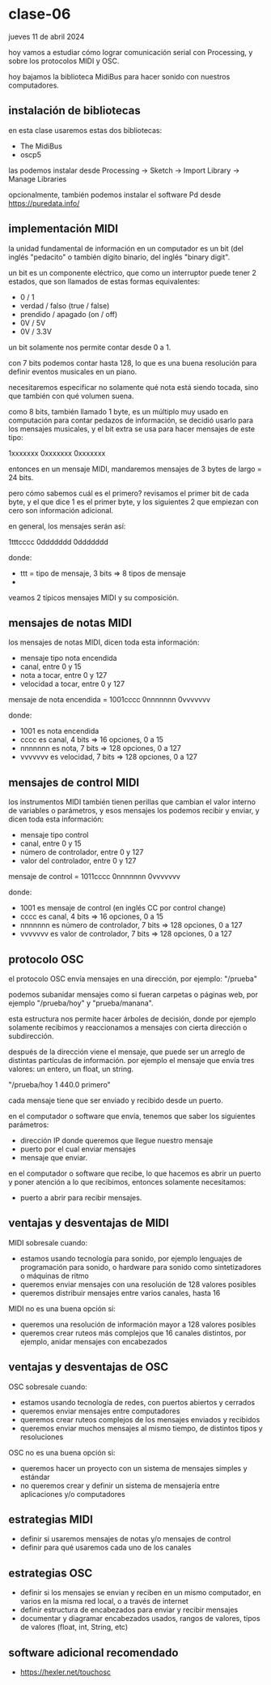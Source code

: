 # clase-06

jueves 11 de abril 2024

hoy vamos a estudiar cómo lograr comunicación serial con Processing, y sobre los protocolos MIDI y OSC.

hoy bajamos la biblioteca MidiBus para hacer sonido con nuestros computadores.

## instalación de bibliotecas

en esta clase usaremos estas dos bibliotecas:

- The MidiBus
- oscp5

las podemos instalar desde Processing -> Sketch -> Import Library -> Manage Libraries

opcionalmente, también podemos instalar el software Pd desde <https://puredata.info/>

## implementación MIDI

la unidad fundamental de información en un computador es un bit (del inglés "pedacito" o también dígito binario, del inglés "binary digit".

un bit es un componente eléctrico, que como un interruptor puede tener 2 estados, que son llamados de estas formas equivalentes:

- 0 / 1
- verdad / falso (true / false)
- prendido / apagado (on / off)
- 0V / 5V
- 0V / 3.3V

un bit solamente nos permite contar desde 0 a 1.

con 7 bits podemos contar hasta 128, lo que es una buena resolución para definir eventos musicales en un piano.

necesitaremos especificar no solamente qué nota está siendo tocada, sino que también con qué volumen suena.

como 8 bits, también llamado 1 byte, es un múltiplo muy usado en computación para contar pedazos de información, se decidió usarlo para los mensajes musicales, y el bit extra se usa para hacer mensajes de este tipo:

1xxxxxxx 0xxxxxxx 0xxxxxxx

entonces en un mensaje MIDI, mandaremos mensajes de 3 bytes de largo = 24 bits.

pero cómo sabemos cuál es el primero? revisamos el primer bit de cada byte, y el que dice 1 es el primer byte, y los siguientes 2 que empiezan con cero son información adicional.

en general, los mensajes serán así:

1tttcccc 0ddddddd 0ddddddd

donde:

- ttt = tipo de mensaje, 3 bits => 8 tipos de mensaje
-

veamos 2 típicos mensajes MIDI y su composición.

## mensajes de notas MIDI

los mensajes de notas MIDI, dicen toda esta información:

- mensaje tipo nota encendida
- canal, entre 0 y 15
- nota a tocar, entre 0 y 127
- velocidad a tocar, entre 0 y 127

mensaje de nota encendida = 1001cccc 0nnnnnnn 0vvvvvvv

donde:

- 1001 es nota encendida
- cccc es canal, 4 bits => 16 opciones, 0 a 15
- nnnnnnn es nota, 7 bits => 128 opciones, 0 a 127
- vvvvvvv es velocidad, 7 bits => 128 opciones, 0 a 127

## mensajes de control MIDI

los instrumentos MIDI también tienen perillas que cambian el valor interno de variables o parámetros, y esos mensajes los podemos recibir y enviar, y dicen toda esta información:

- mensaje tipo control
- canal, entre 0 y 15
- número de controlador, entre 0 y 127
- valor del controlador, entre 0 y 127

mensaje de control = 1011cccc 0nnnnnnn 0vvvvvvv

donde:

- 1001 es mensaje de control (en inglés CC por control change)
- cccc es canal, 4 bits => 16 opciones, 0 a 15
- nnnnnnn es número de controlador, 7 bits => 128 opciones, 0 a 127
- vvvvvvv es valor de controlador, 7 bits => 128 opciones, 0 a 127

## protocolo OSC

el protocolo OSC envía mensajes en una dirección, por ejemplo: "/prueba"

podemos subanidar mensajes como si fueran carpetas o páginas web, por ejemplo "/prueba/hoy" y "prueba/manana".

esta estructura nos permite hacer árboles de decisión, donde por ejemplo solamente recibimos y reaccionamos a mensajes con cierta dirección o subdirección.

después de la dirección viene el mensaje, que puede ser un arreglo de distintas partículas de información. por ejemplo el mensaje que envía tres valores: un entero, un float, un string.

"/prueba/hoy 1 440.0 primero"

cada mensaje tiene que ser enviado y recibido desde un puerto.

en el computador o software que envía, tenemos que saber los siguientes parámetros:

- dirección IP donde queremos que llegue nuestro mensaje
- puerto por el cual enviar mensajes
- mensaje que enviar.

en el computador o software que recibe, lo que hacemos es abrir un puerto y poner atención a lo que recibimos, entonces solamente necesitamos:

- puerto a abrir para recibir mensajes.

## ventajas y desventajas de MIDI

MIDI sobresale cuando:

- estamos usando tecnología para sonido, por ejemplo lenguajes de programación para sonido, o hardware para sonido como sintetizadores o máquinas de ritmo
- queremos enviar mensajes con una resolución de 128 valores posibles
- queremos distribuir mensajes entre varios canales, hasta 16

MIDI no es una buena opción si:

- queremos una resolución de información mayor a 128 valores posibles
- queremos crear ruteos más complejos que 16 canales distintos, por ejemplo, anidar mensajes con encabezados

## ventajas y desventajas de OSC

OSC sobresale cuando:

- estamos usando tecnología de redes, con puertos abiertos y cerrados
- queremos enviar mensajes entre computadores
- queremos crear ruteos complejos de los mensajes enviados y recibidos
- queremos enviar muchos mensajes al mismo tiempo, de distintos tipos y resoluciones

OSC no es una buena opción si:

- queremos hacer un proyecto con un sistema de mensajes simples y estándar
- no queremos crear y definir un sistema de mensajería entre aplicaciones y/o computadores

## estrategias MIDI

- definir si usaremos mensajes de notas y/o mensajes de control
- definir para qué usaremos cada uno de los canales

## estrategias OSC

- definir si los mensajes se envian y reciben en un mismo computador, en varios en la misma red local, o a través de internet
- definir estructura de encabezados para enviar y recibir mensajes
- documentar y diagramar encabezados usados, rangos de valores, tipos de valores (float, int, String, etc)

## software adicional recomendado

- <https://hexler.net/touchosc>
